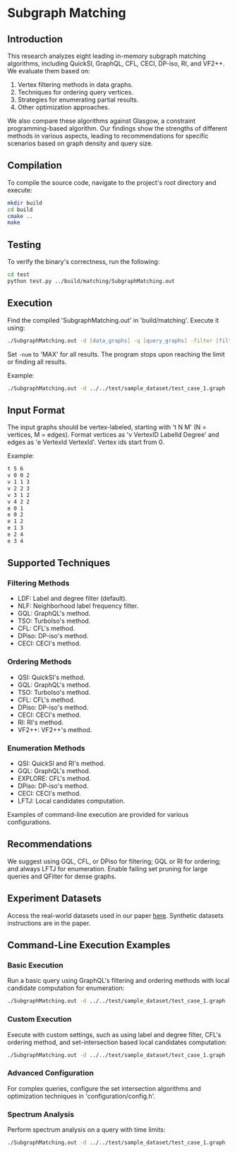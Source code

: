 
# Subgraph Matching
## Introduction
This research analyzes eight leading in-memory subgraph matching algorithms, including QuickSI, GraphQL, CFL, CECI, DP-iso, RI, and VF2++. We evaluate them based on:
1. Vertex filtering methods in data graphs.
2. Techniques for ordering query vertices.
3. Strategies for enumerating partial results.
4. Other optimization approaches.

We also compare these algorithms against Glasgow, a constraint programming-based algorithm. Our findings show the strengths of different methods in various aspects, leading to recommendations for specific scenarios based on graph density and query size.

## Compilation
To compile the source code, navigate to the project's root directory and execute:

```zsh
mkdir build
cd build
cmake ..
make
```

## Testing
To verify the binary's correctness, run the following:

```zsh
cd test
python test.py ../build/matching/SubgraphMatching.out
```

## Execution
Find the compiled 'SubgraphMatching.out' in 'build/matching'. Execute it using:

```zsh
./SubgraphMatching.out -d [data_graphs] -q [query_graphs] -filter [filter_method] -order [order_method] -engine [enum_method] -num [embeddings_number]
```

Set `-num` to 'MAX' for all results. The program stops upon reaching the limit or finding all results.

Example:

```zsh
./SubgraphMatching.out -d ../../test/sample_dataset/test_case_1.graph -q ../../test/sample_dataset/query1_positive.graph -filter GQL -order GQL -engine LFTJ -num MAX
```

## Input Format
The input graphs should be vertex-labeled, starting with 't N M' (N = vertices, M = edges). Format vertices as 'v VertexID LabelId Degree' and edges as 'e VertexId VertexId'. Vertex ids start from 0.

Example:

```zsh
t 5 6
v 0 0 2
v 1 1 3
v 2 2 3
v 3 1 2
v 4 2 2
e 0 1
e 0 2
e 1 2
e 1 3
e 2 4
e 3 4
```

## Supported Techniques
### Filtering Methods
- LDF: Label and degree filter (default).
- NLF: Neighborhood label frequency filter.
- GQL: GraphQL's method.
- TSO: TurboIso's method.
- CFL: CFL's method.
- DPiso: DP-iso's method.
- CECI: CECI's method.

### Ordering Methods
- QSI: QuickSI's method.
- GQL: GraphQL's method.
- TSO: TurboIso's method.
- CFL: CFL's method.
- DPiso: DP-iso's method.
- CECI: CECI's method.
- RI: RI's method.
- VF2++: VF2++'s method.

### Enumeration Methods
- QSI: QuickSI and RI's method.
- GQL: GraphQL's method.
- EXPLORE: CFL's method.
- DPiso: DP-iso's method.
- CECI: CECI's method.
- LFTJ: Local candidates computation.

Examples of command-line execution are provided for various configurations.

## Recommendations
We suggest using GQL, CFL, or DPiso for filtering; GQL or RI for ordering; and always LFTJ for enumeration. Enable failing set pruning for large queries and QFilter for dense graphs.

## Experiment Datasets
Access the real-world datasets used in our paper [here](dataset-link). Synthetic datasets instructions are in the paper.

## Command-Line Execution Examples

### Basic Execution
Run a basic query using GraphQL's filtering and ordering methods with local candidate computation for enumeration:

```zsh
./SubgraphMatching.out -d ../../test/sample_dataset/test_case_1.graph -q ../../test/sample_dataset/query1_positive.graph -filter GQL -order GQL -engine LFTJ -num MAX
```

### Custom Execution
Execute with custom settings, such as using label and degree filter, CFL's ordering method, and set-intersection based local candidates computation:

```zsh
./SubgraphMatching.out -d ../../test/sample_dataset/test_case_1.graph -q ../../test/sample_dataset/query1_positive.graph -filter LDF -order CFL -engine LFTJ -num MAX
```

### Advanced Configuration
For complex queries, configure the set intersection algorithms and optimization techniques in 'configuration/config.h'.

### Spectrum Analysis
Perform spectrum analysis on a query with time limits:

```zsh
./SubgraphMatching.out -d ../../test/sample_dataset/test_case_1.graph -q ../../test/sample_dataset/query1_positive.graph -filter LDF -order Spectrum -engine Spectrum -order_num 100 -time_limit 60 -num 100000
```
